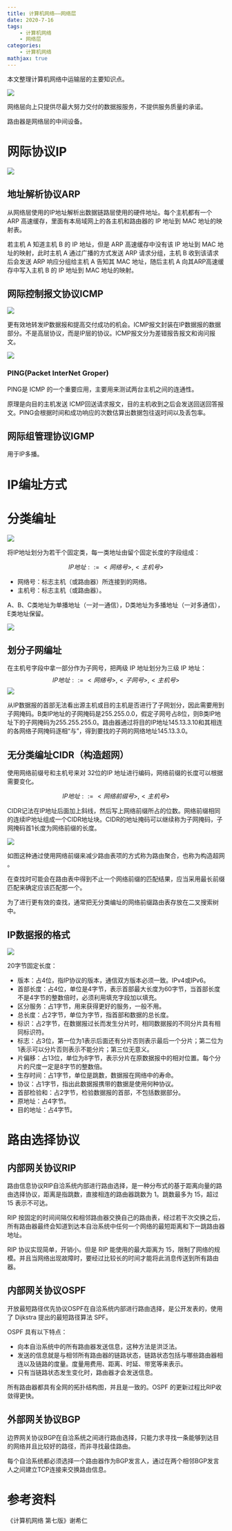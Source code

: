 ```yaml
---
title: 计算机网络——网络层
date: 2020-7-16
tags:
	- 计算机网络
	- 网络层
categories:
	- 计算机网络
mathjax: true
---
```


本文整理计算机网络中运输层的主要知识点。

<!--more-->

![](6.png)

网络层向上只提供尽最大努力交付的数据报服务，不提供服务质量的承诺。

路由器是网络层的中间设备。

# 网际协议IP

![](2.png)

## 地址解析协议ARP

从网络层使用的IP地址解析出数据链路层使用的硬件地址。每个主机都有一个 ARP 高速缓存，里面有本局域网上的各主机和路由器的 IP 地址到 MAC 地址的映射表。

若主机 A 知道主机 B 的 IP 地址，但是 ARP 高速缓存中没有该 IP 地址到 MAC 地址的映射，此时主机 A 通过广播的方式发送 ARP 请求分组，主机 B 收到该请求后会发送 ARP 响应分组给主机 A 告知其 MAC 地址，随后主机 A 向其ARP高速缓存中写入主机 B 的 IP 地址到 MAC 地址的映射。

## 网际控制报文协议ICMP

![](8.png)

更有效地转发IP数据报和提高交付成功的机会。ICMP报文封装在IP数据报的数据部分。不是高层协议，而是IP层的协议。ICMP报文分为差错报告报文和询问报文。

![](9.png)

### PING(Packet InterNet Groper)

PING是 ICMP 的一个重要应用，主要用来测试两台主机之间的连通性。

原理是向目的主机发送 ICMP回送请求报文，目的主机收到之后会发送回送回答报文。PING会根据时间和成功响应的次数估算出数据包往返时间以及丢包率。

## 网际组管理协议IGMP

用于IP多播。

# IP编址方式

# 分类编址

![](3.png)

将IP地址划分为若干个固定类，每一类地址由留个固定长度的字段组成：

$$ IP地址::={<网络号>,<主机号>} $$

- 网络号：标志主机（或路由器）所连接到的网络。
- 主机号：标志主机（或路由器）。

A、B、C类地址为单播地址（一对一通信），D类地址为多播地址（一对多通信），E类地址保留。

![](4.png)

## 划分子网编址

在主机号字段中拿一部分作为子网号，把两级 IP 地址划分为三级 IP 地址：
$$
IP地址::={<网络号>,<子网号>,<主机号>}
$$
![](5.png)

从IP数据报的首部无法看出源主机或目的主机是否进行了子网划分，因此需要用到子网掩码。B类IP地址的子网掩码是255.255.0.0，假定子网号占8位，则B类IP地址下的子网掩码为255.255.255.0。路由器通过将目的IP地址145.13.3.10和其相连的各网络子网掩码逐相“与”，得到要找的子网的网络地址145.13.3.0。

## 无分类编址CIDR（构造超网）

使用网络前缀号和主机号来对 32位的IP 地址进行编码，网络前缀的长度可以根据需要变化。

$$IP地址::={<网络前缀号>,<主机号>}$$

CIDR记法在IP地址后面加上斜线，然后写上网络前缀所占的位数。网络前缀相同的连续IP地址组成一个CIDR地址块。CIDR的地址掩码可以继续称为子网掩码，子网掩码首1长度为网络前缀的长度。

![](7.png)

如图这种通过使用网络前缀来减少路由表项的方式称为路由聚合，也称为构造超网 。

在查找时可能会在路由表中得到不止一个网络前缀的匹配结果，应当采用最长前缀匹配来确定应该匹配那一个。

为了进行更有效的查找，通常把无分类编址的网络前缀路由表存放在二叉搜索树中。

## IP数据报的格式

![](1.png)

20字节固定长度：

- 版本：占4位，指IP协议的版本，通信双方版本必须一致。IPv4或IPv6。
- 首部长度：占4位，单位是4字节，表示首部最大长度为60字节，当首部长度不是4字节的整数倍时，必须利用填充字段加以填充。
- 区分服务：占1字节，用来获得更好的服务，一般不用。
- 总长度：占2字节，单位为字节，指首部和数据的总长度。
- 标识：占2字节，在数据报过长而发生分片时，相同数据报的不同分片具有相同标识符。
- 标志：占3位，第一位为1表示后面还有分片否则表示最后一个分片；第二位为1表示可以分片否则表示不能分片；第三位无意义。
- 片偏移：占13位，单位为8字节，表示分片在原数据报中的相对位置。每个分片的尺度一定是8字节的整数倍。
- 生存时间：占1字节，单位是跳数，数据报在网络中的寿命。
- 协议：占1字节，指出此数据报携带的数据是使用何种协议。
- 首部检验和：占2字节，检验数据报的首部，不包括数据部分。
- 原地址：占4字节。
- 目的地址：占4字节。

# 路由选择协议

## 内部网关协议RIP

路由信息协议RIP自洽系统内部进行路由选择，是一种分布式的基于距离向量的路由选择协议，距离是指跳数，直接相连的路由器跳数为 1。跳数最多为 15，超过 15 表示不可达。

RIP 按固定的时间间隔仅和相邻路由器交换自己的路由表，经过若干次交换之后，所有路由器最终会知道到达本自治系统中任何一个网络的最短距离和下一跳路由器地址。

RIP 协议实现简单，开销小。但是 RIP 能使用的最大距离为 15，限制了网络的规模。并且当网络出现故障时，要经过比较长的时间才能将此消息传送到所有路由器。

## 内部网关协议OSPF

开放最短路径优先协议OSPF在自洽系统内部进行路由选择，是公开发表的，使用了 Dijkstra 提出的最短路径算法 SPF。

OSPF 具有以下特点：

- 向本自治系统中的所有路由器发送信息，这种方法是洪泛法。
- 发送的信息就是与相邻所有路由器的链路状态，链路状态包括与哪些路由器相连以及链路的度量。度量用费用、距离、时延、带宽等来表示。
- 只有当链路状态发生变化时，路由器才会发送信息。

所有路由器都具有全网的拓扑结构图，并且是一致的。OSPF 的更新过程比RIP收敛得更快。

## 外部网关协议BGP

边界网关协议BGP在自洽系统之间进行路由选择，只能力求寻找一条能够到达目的网络并且比较好的路径，而非寻找最佳路由。

每个自洽系统都必须选择一个路由器作为BGP发言人，通过在两个相邻BGP发言人之间建立TCP连接来交换路由信息。

# 参考资料

《计算机网络 第七版》谢希仁